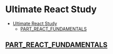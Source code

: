 # Ultimate React Study

- [Ultimate React Study](#ultimate-react-study)
  - [PART\_REACT\_FUNDAMENTALS](#part_react_fundamentals)

## [PART_REACT_FUNDAMENTALS](./docs/1.PART_REACT_FUNDAMENTALS/readme.md)
